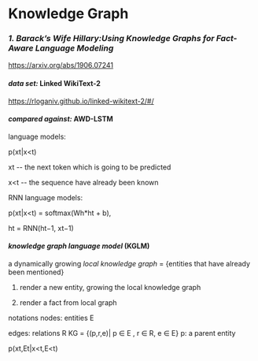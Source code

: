 # Knowledge Graph

### *1. Barack’s Wife Hillary:Using Knowledge Graphs for Fact-Aware Language Modeling*
https://arxiv.org/abs/1906.07241

#### *data set:* Linked WikiText-2
https://rloganiv.github.io/linked-wikitext-2/#/

#### *compared against:* AWD-LSTM
language models:  

   p(xt|x<t)
   
   xt -- the next token which is going to be predicted
   
   x<t -- the sequence have already been known

RNN language models: 

   p(xt|x<t) = softmax(Wh*ht + b),
   
   ht = RNN(ht−1, xt−1)

#### *knowledge graph language model* **(KGLM)**

a dynamically growing *local knowledge graph* = {entities that have already been mentioned} 

   1) render a new entity, growing the local knowledge graph
   
   2) render a fact from local graph

notations
   nodes: entities E
   
   edges: relations R
   KG = {(p,r,e)| p ∈ E , r ∈ R, e ∈ E}
   p: a parent entity

p(xt,Et|x<t,E<t)


